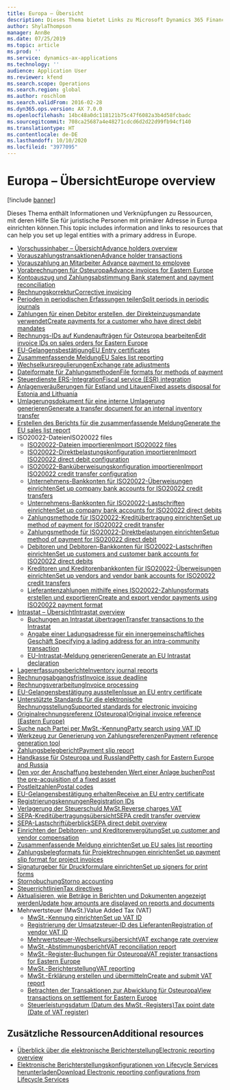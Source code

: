 ```yaml
---
title: Europa – Übersicht
description: Dieses Thema bietet Links zu Microsoft Dynamics 365 Finance-Dokumentationsressourcen für Europa.
author: ShylaThompson
manager: AnnBe
ms.date: 07/25/2019
ms.topic: article
ms.prod: ''
ms.service: dynamics-ax-applications
ms.technology: ''
audience: Application User
ms.reviewer: kfend
ms.search.scope: Operations
ms.search.region: global
ms.author: roschlom
ms.search.validFrom: 2016-02-28
ms.dyn365.ops.version: AX 7.0.0
ms.openlocfilehash: 14bc48a0dc118121b75c47f6082a3b4d58fcbadc
ms.sourcegitcommit: 708ca25687a4e48271cdcd6d2d22d99fb94cf140
ms.translationtype: HT
ms.contentlocale: de-DE
ms.lasthandoff: 10/10/2020
ms.locfileid: "3977095"
---
```

# <a name="europe-overview"></a><span data-ttu-id="7863e-103">Europa – Übersicht</span><span class="sxs-lookup"><span data-stu-id="7863e-103">Europe overview</span></span>

[!include [banner](../includes/banner.md)]

<span data-ttu-id="7863e-104">Dieses Thema enthält Informationen und Verknüpfungen zu Ressourcen, mit deren Hilfe Sie für juristische Personen mit primärer Adresse in Europa einrichten können.</span><span class="sxs-lookup"><span data-stu-id="7863e-104">This topic includes information and links to resources that can help you set up legal entities with a primary address in Europe.</span></span> 

- [<span data-ttu-id="7863e-105">Vorschussinhaber – Übersicht</span><span class="sxs-lookup"><span data-stu-id="7863e-105">Advance holders overview</span></span>](emea-advance-holders.md)
 - [<span data-ttu-id="7863e-106">Vorauszahlungstransaktionen</span><span class="sxs-lookup"><span data-stu-id="7863e-106">Advance holder transactions</span></span>](emea-advance-holders-transactions.md)
 - [<span data-ttu-id="7863e-107">Vorauszahlung an Mitarbeiter </span><span class="sxs-lookup"><span data-stu-id="7863e-107">Advance payment to employee</span></span>](tasks/advance-payment-employee.md)
- [<span data-ttu-id="7863e-108">Vorabrechnungen für Osteuropa</span><span class="sxs-lookup"><span data-stu-id="7863e-108">Advance invoices for Eastern Europe</span></span>](emea-advance-invoice.md)
- [<span data-ttu-id="7863e-109">Kontoauszug und Zahlungsabstimmung </span><span class="sxs-lookup"><span data-stu-id="7863e-109">Bank statement and payment reconciliation</span></span>](emea-bank-reconciliation.md)
- [<span data-ttu-id="7863e-110">Rechnungskorrektur</span><span class="sxs-lookup"><span data-stu-id="7863e-110">Corrective invoicing</span></span>](emea-corrective-invoice.md)
- [<span data-ttu-id="7863e-111">Perioden in periodischen Erfassungen teilen</span><span class="sxs-lookup"><span data-stu-id="7863e-111">Split periods in periodic journals</span></span>](emea-create-post-periodic-journals.md)
- [<span data-ttu-id="7863e-112">Zahlungen für einen Debitor erstellen, der Direkteinzugsmandate verwendet</span><span class="sxs-lookup"><span data-stu-id="7863e-112">Create payments for a customer who have direct debit mandates</span></span>](tasks/create-payments-customers-who-have-direct-debit-mandates.md)
- [<span data-ttu-id="7863e-113">Rechnungs-IDs auf Kundenaufträgen für Osteuropa bearbeiten</span><span class="sxs-lookup"><span data-stu-id="7863e-113">Edit invoice IDs on sales orders for Eastern Europe</span></span>](emea-edit-invoice-id-sales-orders.md)
- [<span data-ttu-id="7863e-114">EU-Gelangensbestätigung</span><span class="sxs-lookup"><span data-stu-id="7863e-114">EU Entry certificates</span></span>](emea-entry-certificates.md)
- [<span data-ttu-id="7863e-115">Zusammenfassende Meldung</span><span class="sxs-lookup"><span data-stu-id="7863e-115">EU Sales list reporting</span></span>](emea-eu-sales-list.md)
- [<span data-ttu-id="7863e-116">Wechselkursregulierungen</span><span class="sxs-lookup"><span data-stu-id="7863e-116">Exchange rate adjustments</span></span>](emea-exchange-rate-adjustments.md)
- [<span data-ttu-id="7863e-117">Dateiformate für Zahlungsmethoden</span><span class="sxs-lookup"><span data-stu-id="7863e-117">File formats for methods of payment</span></span>](emea-select-file-formats-for-the-method-of-payments.md)
- [<span data-ttu-id="7863e-118">Steuerdienste ERS-Integration</span><span class="sxs-lookup"><span data-stu-id="7863e-118">Fiscal service (ESR) integration</span></span>](emea-fiscal-service-integration.md)
- [<span data-ttu-id="7863e-119">Anlagenveräußerungen für Estland und Litauen</span><span class="sxs-lookup"><span data-stu-id="7863e-119">Fixed assets disposal for Estonia and Lithuania</span></span>](emea-credit-note-reverse-fixed-asset-sale.md)
- [<span data-ttu-id="7863e-120">Umlagerungsdokument für eine interne Umlagerung generieren</span><span class="sxs-lookup"><span data-stu-id="7863e-120">Generate a transfer document for an internal inventory transfer</span></span>](tasks/transfer-document-internal-inventory-transfer.md)
- [<span data-ttu-id="7863e-121">Erstellen des Berichts für die zusammenfassende Meldung</span><span class="sxs-lookup"><span data-stu-id="7863e-121">Generate the EU sales list report</span></span>](tasks/eur-00011-eu-sales-list-report.md)
- <span data-ttu-id="7863e-122">ISO20022-Dateien</span><span class="sxs-lookup"><span data-stu-id="7863e-122">ISO20022 files</span></span>
  - [<span data-ttu-id="7863e-123">ISO20022-Dateien importieren</span><span class="sxs-lookup"><span data-stu-id="7863e-123">Import ISO20022 files</span></span>](emea-ISO20022-file-formats.md)
  - [<span data-ttu-id="7863e-124">ISO20022-Direktbelastungskonfiguration importieren</span><span class="sxs-lookup"><span data-stu-id="7863e-124">Import ISO20022 direct debit configuration</span></span>](tasks/import-iso20022-direct-debit-configuration.md)
  - [<span data-ttu-id="7863e-125">ISO20022-Banküberweisungskonfiguration importieren</span><span class="sxs-lookup"><span data-stu-id="7863e-125">Import ISO20022 credit transfer configuration</span></span>](tasks/import-iso20022-credit-transfer-configuration.md)
  - [<span data-ttu-id="7863e-126">Unternehmens-Bankkonten für ISO20022-Überweisungen einrichten</span><span class="sxs-lookup"><span data-stu-id="7863e-126">Set up company bank accounts for ISO20022 credit transfers</span></span>](tasks/set-up-company-bank-accounts-iso20022-credit-transfers.md)
  - [<span data-ttu-id="7863e-127">Unternehmens-Bankkonten für ISO20022-Lastschriften einrichten</span><span class="sxs-lookup"><span data-stu-id="7863e-127">Set up company bank accounts for ISO20022 direct debits</span></span>](tasks/set-up-company-bank-accounts-iso20022-direct-debits.md)
  - [<span data-ttu-id="7863e-128">Zahlungsmethode für ISO20022-Kreditübertragung einrichten</span><span class="sxs-lookup"><span data-stu-id="7863e-128">Set up method of payment for ISO20022 credit transfer</span></span>](tasks/set-up-method-payment-iso20022-credit-transfer.md)
  - [<span data-ttu-id="7863e-129">Zahlungsmethode für ISO20022-Direktbelastungen einrichten</span><span class="sxs-lookup"><span data-stu-id="7863e-129">Setup method of payment for ISO20022 direct debit</span></span>](tasks/setup-method-payment-iso20022-direct-debit.md)
  - [<span data-ttu-id="7863e-130">Debitoren und Debitoren-Bankkonten für ISO20022-Lastschriften einrichten</span><span class="sxs-lookup"><span data-stu-id="7863e-130">Set up customers and customer bank accounts for ISO20022 direct debits</span></span>](tasks/set-up-bank-accounts-iso20022-direct-debits.md)
  - [<span data-ttu-id="7863e-131">Kreditoren und Kreditorenbankkonten für ISO20022-Überweisungen einrichten</span><span class="sxs-lookup"><span data-stu-id="7863e-131">Set up vendors and vendor bank accounts for ISO20022 credit transfers</span></span>](tasks/set-up-vendor-iso20022-credit-transfers.md)
  - [<span data-ttu-id="7863e-132">Lieferantenzahlungen mithilfe eines ISO20022-Zahlungsformats erstellen und exportieren</span><span class="sxs-lookup"><span data-stu-id="7863e-132">Create and export vendor payments using ISO20022 payment format</span></span>](tasks/create-export-vendor-payments-iso20022-payment-format.md)
- [<span data-ttu-id="7863e-133">Intrastat – Übersicht</span><span class="sxs-lookup"><span data-stu-id="7863e-133">Intrastat overview</span></span>](emea-intrastat.md)
  - [<span data-ttu-id="7863e-134">Buchungen an Intrastat übertragen</span><span class="sxs-lookup"><span data-stu-id="7863e-134">Transfer transactions to the Intrastat</span></span>](tasks/transfer-transactions-intrastat.md)
  - [<span data-ttu-id="7863e-135">Angabe einer Ladungsadresse für ein innergemeinschaftliches Geschäft </span><span class="sxs-lookup"><span data-stu-id="7863e-135">Specifying a lading address for an intra-community transaction</span></span>](tasks/eur-00002-specify-lading-address-intra-community.md)
  - [<span data-ttu-id="7863e-136">EU-Intrastat-Meldung generieren</span><span class="sxs-lookup"><span data-stu-id="7863e-136">Generate an EU Intrastat declaration</span></span>](tasks/eur-00002-eu-intrastat-declaration.md)
- [<span data-ttu-id="7863e-137">Lagererfassungsberichte</span><span class="sxs-lookup"><span data-stu-id="7863e-137">Inventory journal reports</span></span>](emea-set-up-report-inventory-journal-names.md)
- [<span data-ttu-id="7863e-138">Rechnungsabgangsfrist</span><span class="sxs-lookup"><span data-stu-id="7863e-138">Invoice issue deadline</span></span>](emea-invoice-issue-deadline.md)
- [<span data-ttu-id="7863e-139">Rechnungsverarbeitung</span><span class="sxs-lookup"><span data-stu-id="7863e-139">Invoice processing</span></span>](emea-invoice-processing.md)
- [<span data-ttu-id="7863e-140">EU-Gelangensbestätigung ausstellen</span><span class="sxs-lookup"><span data-stu-id="7863e-140">Issue an EU entry certificate</span></span>](tasks/eur-00012-issue-eu-entry-certificate.md)
- [<span data-ttu-id="7863e-141">Unterstützte Standards für die elektronische Rechnungsstellung</span><span class="sxs-lookup"><span data-stu-id="7863e-141">Supported standards for electronic invoicing</span></span>](emea-oioubl-standards-electronic-invoicing.md)
- [<span data-ttu-id="7863e-142">Originalrechnungsreferenz (Osteuropa)</span><span class="sxs-lookup"><span data-stu-id="7863e-142">Original invoice reference (Eastern Europe)</span></span>](tasks/ee-00004-original-invoice-reference.md)
- [<span data-ttu-id="7863e-143">Suche nach Partei per MwSt.-Kennung</span><span class="sxs-lookup"><span data-stu-id="7863e-143">Party search using VAT ID</span></span>](tasks/eur-00015-party-search-vat-id.md)
- [<span data-ttu-id="7863e-144">Werkzeug zur Generierung von Zahlungsreferenzen</span><span class="sxs-lookup"><span data-stu-id="7863e-144">Payment reference generation tool</span></span>](tasks/ee-00015-payment-reference-generation-tool.md)
- [<span data-ttu-id="7863e-145">Zahlungsbelegbericht</span><span class="sxs-lookup"><span data-stu-id="7863e-145">Payment slip report</span></span>](emea-eur-payment-slip-report-giro.md)
- [<span data-ttu-id="7863e-146">Handkasse für Osteuropa und Russland</span><span class="sxs-lookup"><span data-stu-id="7863e-146">Petty cash for Eastern Europe and Russia</span></span>](emea-petty-cash.md)
- [<span data-ttu-id="7863e-147">Den vor der Anschaffung bestehenden Wert einer Anlage buchen</span><span class="sxs-lookup"><span data-stu-id="7863e-147">Post the pre-acquisition of a fixed asset</span></span>](emea-pre-acquisition-acquisition-fixed-asset.md)
- [<span data-ttu-id="7863e-148">Postleitzahlen</span><span class="sxs-lookup"><span data-stu-id="7863e-148">Postal codes</span></span>](emea-import-create-postal-codes-manually.md)
- [<span data-ttu-id="7863e-149">EU-Gelangensbestätigung erhalten</span><span class="sxs-lookup"><span data-stu-id="7863e-149">Receive an EU entry certificate</span></span>](tasks/eur-00012-receive-eu-entry-certificate.md)
- [<span data-ttu-id="7863e-150">Registrierungskennungen</span><span class="sxs-lookup"><span data-stu-id="7863e-150">Registration IDs</span></span>](emea-registration-ids.md)
- [<span data-ttu-id="7863e-151">Verlagerung der Steuerschuld MwSt.</span><span class="sxs-lookup"><span data-stu-id="7863e-151">Reverse charges VAT</span></span>](emea-reverse-charge.md)
- [<span data-ttu-id="7863e-152">SEPA-Kreditübertragungsübersicht</span><span class="sxs-lookup"><span data-stu-id="7863e-152">SEPA credit transfer overview</span></span>](../accounts-payable/sepa-credit-transfer.md)
- [<span data-ttu-id="7863e-153">SEPA-Lastschriftüberblick</span><span class="sxs-lookup"><span data-stu-id="7863e-153">SEPA direct debit overview</span></span>](../accounts-receivable/sepa-direct-debit-overview.md)
- [<span data-ttu-id="7863e-154">Einrichten der Debitoren- und Kreditorenvergütung</span><span class="sxs-lookup"><span data-stu-id="7863e-154">Set up customer and vendor compensation</span></span>](emea-compensation-customer-vendor-transactions.md)
- [<span data-ttu-id="7863e-155">Zusammenfassende Meldung einrichten</span><span class="sxs-lookup"><span data-stu-id="7863e-155">Set up EU sales list reporting</span></span>](tasks/eur-00011-eu-sales-list-reporting.md)
- [<span data-ttu-id="7863e-156">Zahlungsbelegformats für Projektrechnungen einrichten</span><span class="sxs-lookup"><span data-stu-id="7863e-156">Set up payment slip format for project invoices</span></span>](tasks/set-up-payment-slip-format-project-invoices.md)
- [<span data-ttu-id="7863e-157">Signaturgeber für Druckformulare einrichten</span><span class="sxs-lookup"><span data-stu-id="7863e-157">Set up signers for print forms</span></span>](emea-set-up-signers-for-printing-forms.md)
- [<span data-ttu-id="7863e-158">Stornobuchung</span><span class="sxs-lookup"><span data-stu-id="7863e-158">Storno accounting</span></span>](emea-storno.md)
- [<span data-ttu-id="7863e-159">Steuerrichtlinien</span><span class="sxs-lookup"><span data-stu-id="7863e-159">Tax directives</span></span>](emea-tax-directives.md)
- [<span data-ttu-id="7863e-160">Aktualisieren, wie Beträge in Berichten und Dokumenten angezeigt werden</span><span class="sxs-lookup"><span data-stu-id="7863e-160">Update how amounts are displayed on reports and documents</span></span>](emea-amount-printing-forms.md)
- <span data-ttu-id="7863e-161">Mehrwertsteuer (MwSt.)</span><span class="sxs-lookup"><span data-stu-id="7863e-161">Value Added Tax (VAT)</span></span>
  - [<span data-ttu-id="7863e-162">MwSt.-Kennung einrichten</span><span class="sxs-lookup"><span data-stu-id="7863e-162">Set up VAT ID</span></span>](tasks/eur-00015-vat-id.md)
  - [<span data-ttu-id="7863e-163">Registrierung der Umsatzsteuer-ID des Lieferanten</span><span class="sxs-lookup"><span data-stu-id="7863e-163">Registration of vendor VAT ID</span></span>](tasks/eur-00015-registration-vendor-vat-id.md)
  - [<span data-ttu-id="7863e-164">Mehrwertsteuer-Wechselkursübersicht</span><span class="sxs-lookup"><span data-stu-id="7863e-164">VAT exchange rate overview</span></span>](emea-vat-exchange-rate.md)
  - [<span data-ttu-id="7863e-165">MwSt.-Abstimmungsbericht</span><span class="sxs-lookup"><span data-stu-id="7863e-165">VAT reconciliation report</span></span>](tasks/eur-00018-vat-reconciliation-report.md)
  - [<span data-ttu-id="7863e-166">MwSt.-Register-Buchungen für Osteuropa</span><span class="sxs-lookup"><span data-stu-id="7863e-166">VAT register transactions for Eastern Europe</span></span>](emea-vat-register-transactions.md)
  - [<span data-ttu-id="7863e-167">MwSt.-Berichterstellung</span><span class="sxs-lookup"><span data-stu-id="7863e-167">VAT reporting</span></span>](emea-vat-reporting.md)
  - [<span data-ttu-id="7863e-168">MwSt.-Erklärung erstellen und übermitteln</span><span class="sxs-lookup"><span data-stu-id="7863e-168">Create and submit VAT report</span></span>](tasks/create-submit-vat-report.md)
  - [<span data-ttu-id="7863e-169">Betrachten der Transaktionen zur Abwicklung für Osteuropa</span><span class="sxs-lookup"><span data-stu-id="7863e-169">View transactions on settlement for Eastern Europe</span></span>](emea-transactions-settlement-form.md)
  - [<span data-ttu-id="7863e-170">Steuerleistungsdatum (Datum des MwSt.-Registers)</span><span class="sxs-lookup"><span data-stu-id="7863e-170">Tax point date (Date of VAT register)</span></span>](emea-tax-point-date.md)

## <a name="additional-resources"></a><span data-ttu-id="7863e-171">Zusätzliche Ressourcen</span><span class="sxs-lookup"><span data-stu-id="7863e-171">Additional resources</span></span>

- [<span data-ttu-id="7863e-172">Überblick über die elektronische Berichterstellung</span><span class="sxs-lookup"><span data-stu-id="7863e-172">Electronic reporting overview</span></span>](../../dev-itpro/analytics/general-electronic-reporting.md)
- [<span data-ttu-id="7863e-173">Elektronische Berichterstellungskonfigurationen von Lifecycle Services herunterladen</span><span class="sxs-lookup"><span data-stu-id="7863e-173">Download Electronic reporting configurations from Lifecycle Services</span></span>](../../dev-itpro/analytics/download-electronic-reporting-configuration-lcs.md)

